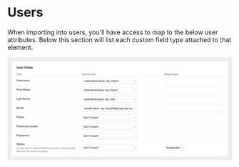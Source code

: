 # Users

When importing into users, you'll have access to map to the below user attributes. Below this section will list each custom field type attached to that element.

![User](/docs/screenshots/user.png)
